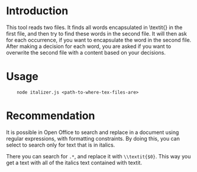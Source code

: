 # Introduction

This tool reads two files. It finds all words encapsulated in \textit{} in the first file, and then try to find these words in the second file. It will then ask for each occurrence, if you want to encapsulate the word in the second file. After making a decision for each word, you are asked if you want to overwrite the second file with a content based on your decisions.

# Usage

```
    node italizer.js <path-to-where-tex-files-are>
```

# Recommendation

It is possible in Open Office to search and replace in a document using regular expressions, with formatting constraints. By doing this, you can select to search only for text that is in italics.

There you can search for `.*`, and replace it with `\\textit{$0}`. This way you get a text with all of the italics text contained with textit.